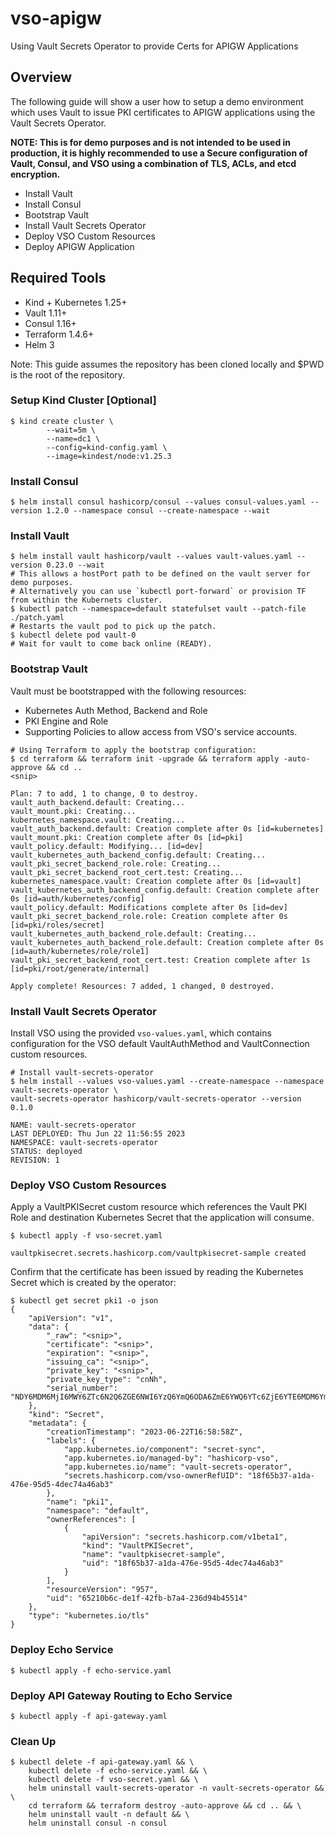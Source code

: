 # vso-apigw
Using Vault Secrets Operator to provide Certs for APIGW Applications

## Overview
The following guide will show a user how to setup a demo environment which uses Vault to issue PKI
certificates to APIGW applications using the Vault Secrets Operator.

**NOTE: This is for demo purposes and is not intended to be used in production, it is highly recommended
to use a Secure configuration of Vault, Consul, and VSO using a combination of TLS, ACLs, and etcd encryption.**

* Install Vault
* Install Consul
* Bootstrap Vault
* Install Vault Secrets Operator
* Deploy VSO Custom Resources
* Deploy APIGW Application


## Required Tools
* Kind + Kubernetes 1.25+
* Vault 1.11+
* Consul 1.16+
* Terraform 1.4.6+
* Helm 3

Note: This guide assumes the repository has been cloned locally and $PWD is the root of the repository.
### Setup Kind Cluster [Optional]
```shell
$ kind create cluster \
        --wait=5m \
        --name=dc1 \
        --config=kind-config.yaml \
        --image=kindest/node:v1.25.3
```

### Install Consul
```shell
$ helm install consul hashicorp/consul --values consul-values.yaml --version 1.2.0 --namespace consul --create-namespace --wait
```

### Install Vault
```shell
$ helm install vault hashicorp/vault --values vault-values.yaml --version 0.23.0 --wait
# This allows a hostPort path to be defined on the vault server for demo purposes.
# Alternatively you can use `kubectl port-forward` or provision TF from within the Kubernets cluster.
$ kubectl patch --namespace=default statefulset vault --patch-file ./patch.yaml
# Restarts the vault pod to pick up the patch.
$ kubectl delete pod vault-0
# Wait for vault to come back online (READY).
```

### Bootstrap Vault
Vault must be bootstrapped with the following resources:
* Kubernetes Auth Method, Backend and Role
* PKI Engine and Role
* Supporting Policies to allow access from VSO's service accounts.

```shell
# Using Terraform to apply the bootstrap configuration:
$ cd terraform && terraform init -upgrade && terraform apply -auto-approve && cd ..
<snip>

Plan: 7 to add, 1 to change, 0 to destroy.
vault_auth_backend.default: Creating...
vault_mount.pki: Creating...
kubernetes_namespace.vault: Creating...
vault_auth_backend.default: Creation complete after 0s [id=kubernetes]
vault_mount.pki: Creation complete after 0s [id=pki]
vault_policy.default: Modifying... [id=dev]
vault_kubernetes_auth_backend_config.default: Creating...
vault_pki_secret_backend_role.role: Creating...
vault_pki_secret_backend_root_cert.test: Creating...
kubernetes_namespace.vault: Creation complete after 0s [id=vault]
vault_kubernetes_auth_backend_config.default: Creation complete after 0s [id=auth/kubernetes/config]
vault_policy.default: Modifications complete after 0s [id=dev]
vault_pki_secret_backend_role.role: Creation complete after 0s [id=pki/roles/secret]
vault_kubernetes_auth_backend_role.default: Creating...
vault_kubernetes_auth_backend_role.default: Creation complete after 0s [id=auth/kubernetes/role/role1]
vault_pki_secret_backend_root_cert.test: Creation complete after 1s [id=pki/root/generate/internal]

Apply complete! Resources: 7 added, 1 changed, 0 destroyed.
```

### Install Vault Secrets Operator
Install VSO using the provided `vso-values.yaml`, which contains configuration for the VSO default
VaultAuthMethod and VaultConnection custom resources.

```shell
# Install vault-secrets-operator
$ helm install --values vso-values.yaml --create-namespace --namespace vault-secrets-operator \
vault-secrets-operator hashicorp/vault-secrets-operator --version 0.1.0

NAME: vault-secrets-operator
LAST DEPLOYED: Thu Jun 22 11:56:55 2023
NAMESPACE: vault-secrets-operator
STATUS: deployed
REVISION: 1
```

### Deploy VSO Custom Resources
Apply a VaultPKISecret custom resource which references the Vault PKI Role and destination Kubernetes Secret that
the application will consume.

```shell
$ kubectl apply -f vso-secret.yaml

vaultpkisecret.secrets.hashicorp.com/vaultpkisecret-sample created
```

Confirm that the certificate has been issued by reading the Kubernetes Secret which is created
by the operator:
```shell
$ kubectl get secret pki1 -o json
{
    "apiVersion": "v1",
    "data": {
        "_raw": "<snip>",
        "certificate": "<snip>",
        "expiration": "<snip>",
        "issuing_ca": "<snip>",
        "private_key": "<snip>",
        "private_key_type": "cnNh",
        "serial_number": "NDY6MDM6MjI6MWY6ZTc6N2Q6ZGE6NWI6YzQ6YmQ6ODA6ZmE6YWQ6YTc6ZjE6YTE6MDM6YmI6ODc6N2M="
    },
    "kind": "Secret",
    "metadata": {
        "creationTimestamp": "2023-06-22T16:58:58Z",
        "labels": {
            "app.kubernetes.io/component": "secret-sync",
            "app.kubernetes.io/managed-by": "hashicorp-vso",
            "app.kubernetes.io/name": "vault-secrets-operator",
            "secrets.hashicorp.com/vso-ownerRefUID": "18f65b37-a1da-476e-95d5-4dec74a46ab3"
        },
        "name": "pki1",
        "namespace": "default",
        "ownerReferences": [
            {
                "apiVersion": "secrets.hashicorp.com/v1beta1",
                "kind": "VaultPKISecret",
                "name": "vaultpkisecret-sample",
                "uid": "18f65b37-a1da-476e-95d5-4dec74a46ab3"
            }
        ],
        "resourceVersion": "957",
        "uid": "65210b6c-de1f-42fb-b7a4-236d94b45514"
    },
    "type": "kubernetes.io/tls"
}
```

### Deploy Echo Service
```shell
$ kubectl apply -f echo-service.yaml
```

### Deploy API Gateway Routing to Echo Service
```shell
$ kubectl apply -f api-gateway.yaml
```

### Clean Up
```shell
$ kubectl delete -f api-gateway.yaml && \
    kubectl delete -f echo-service.yaml && \
    kubectl delete -f vso-secret.yaml && \
    helm uninstall vault-secrets-operator -n vault-secrets-operator && \
    cd terraform && terraform destroy -auto-approve && cd .. && \
    helm uninstall vault -n default && \
    helm uninstall consul -n consul
```